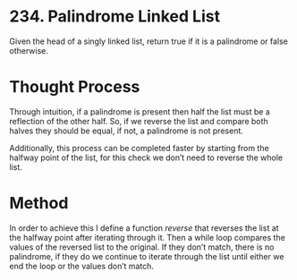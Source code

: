 # 234. Palindrome Linked List
Given the head of a singly linked list, return true if it is a palindrome or false otherwise.

# Thought Process
Through intuition, if a palindrome is present then half the list must be a reflection of the other half. So, if we reverse the list and compare both halves they should be equal, if not, a palindrome is not present.

Additionally, this process can be completed faster by starting from the halfway point of the list, for this check we don’t need to reverse the whole list.

# Method
In order to achieve this I define a function *reverse* that reverses the list at the halfway point after iterating through it. Then a while loop compares the values of the reversed list to the original. If they don’t match, there is no palindrome, if they do we continue to iterate through the list until either we end the loop or the values don’t match.

